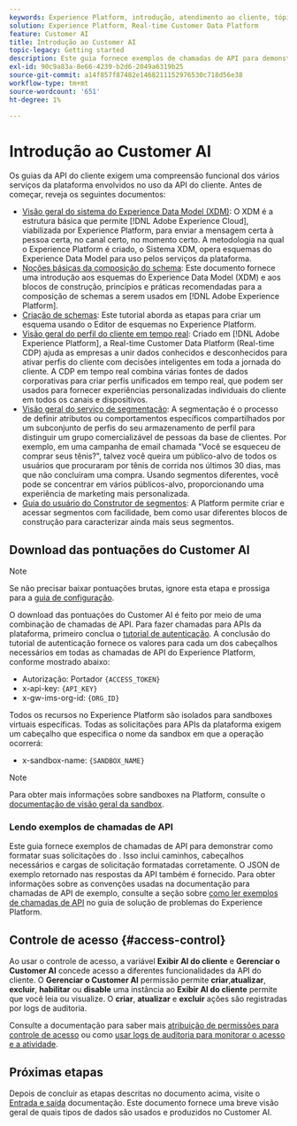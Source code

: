 ```yaml
---
keywords: Experience Platform, introdução, atendimento ao cliente, tópicos populares
solution: Experience Platform, Real-time Customer Data Platform
feature: Customer AI
title: Introdução ao Customer AI
topic-legacy: Getting started
description: Este guia fornece exemplos de chamadas de API para demonstrar como formatar suas solicitações do . Isso inclui caminhos, cabeçalhos necessários e cargas de solicitação formatadas corretamente.
exl-id: 90c9a83a-8e66-4239-b2d6-2049a6319b25
source-git-commit: a14f857f87482e1468211152976530c718d56e38
workflow-type: tm+mt
source-wordcount: '651'
ht-degree: 1%

---
```


# Introdução ao Customer AI

Os guias da API do cliente exigem uma compreensão funcional dos vários serviços da plataforma envolvidos no uso da API do cliente. Antes de começar, reveja os seguintes documentos:

- [Visão geral do sistema do Experience Data Model (XDM)](../../xdm/home.md): O XDM é a estrutura básica que permite [!DNL Adobe Experience Cloud], viabilizada por Experience Platform, para enviar a mensagem certa à pessoa certa, no canal certo, no momento certo. A metodologia na qual o Experience Platform é criado, o Sistema XDM, opera esquemas do Experience Data Model para uso pelos serviços da plataforma.
- [Noções básicas da composição do schema](../../xdm/schema/composition.md): Este documento fornece uma introdução aos esquemas do Experience Data Model (XDM) e aos blocos de construção, princípios e práticas recomendadas para a composição de schemas a serem usados em [!DNL Adobe Experience Platform].
- [Criação de schemas](../../xdm/tutorials/create-schema-ui.md): Este tutorial aborda as etapas para criar um esquema usando o Editor de esquemas no Experience Platform.
- [Visão geral do perfil do cliente em tempo real](../../rtcdp/overview.md): Criado em [!DNL Adobe Experience Platform], a Real-time Customer Data Platform (Real-time CDP) ajuda as empresas a unir dados conhecidos e desconhecidos para ativar perfis do cliente com decisões inteligentes em toda a jornada do cliente. A CDP em tempo real combina várias fontes de dados corporativas para criar perfis unificados em tempo real, que podem ser usados para fornecer experiências personalizadas individuais do cliente em todos os canais e dispositivos.
- [Visão geral do serviço de segmentação](../../segmentation/home.md): A segmentação é o processo de definir atributos ou comportamentos específicos compartilhados por um subconjunto de perfis do seu armazenamento de perfil para distinguir um grupo comercializável de pessoas da base de clientes. Por exemplo, em uma campanha de email chamada &quot;Você se esqueceu de comprar seus tênis?&quot;, talvez você queira um público-alvo de todos os usuários que procuraram por tênis de corrida nos últimos 30 dias, mas que não concluíram uma compra. Usando segmentos diferentes, você pode se concentrar em vários públicos-alvo, proporcionando uma experiência de marketing mais personalizada.
- [Guia do usuário do Construtor de segmentos](../../segmentation/tutorials/create-a-segment.md): A Platform permite criar e acessar segmentos com facilidade, bem como usar diferentes blocos de construção para caracterizar ainda mais seus segmentos.

## Download das pontuações do Customer AI

>[!NOTE]
>
>Se não precisar baixar pontuações brutas, ignore esta etapa e prossiga para a [guia de configuração](./user-guide/configure.md).

O download das pontuações do Customer AI é feito por meio de uma combinação de chamadas de API. Para fazer chamadas para APIs da plataforma, primeiro conclua o [tutorial de autenticação](https://www.adobe.com/go/platform-api-authentication-en). A conclusão do tutorial de autenticação fornece os valores para cada um dos cabeçalhos necessários em todas as chamadas de API do Experience Platform, conforme mostrado abaixo:

- Autorização: Portador `{ACCESS_TOKEN}`
- x-api-key: `{API_KEY}`
- x-gw-ims-org-id: `{ORG_ID}`

Todos os recursos no Experience Platform são isolados para sandboxes virtuais específicas. Todas as solicitações para APIs da plataforma exigem um cabeçalho que especifica o nome da sandbox em que a operação ocorrerá:

- x-sandbox-name: `{SANDBOX_NAME}`

>[!NOTE]
>
>Para obter mais informações sobre sandboxes na Platform, consulte o [documentação de visão geral da sandbox](../../sandboxes/home.md).

### Lendo exemplos de chamadas de API

Este guia fornece exemplos de chamadas de API para demonstrar como formatar suas solicitações do . Isso inclui caminhos, cabeçalhos necessários e cargas de solicitação formatadas corretamente. O JSON de exemplo retornado nas respostas da API também é fornecido. Para obter informações sobre as convenções usadas na documentação para chamadas de API de exemplo, consulte a seção sobre [como ler exemplos de chamadas de API](../../landing/troubleshooting.md) no guia de solução de problemas do Experience Platform.

## Controle de acesso {#access-control}

Ao usar o controle de acesso, a variável **Exibir AI do cliente** e **Gerenciar o Customer AI** concede acesso a diferentes funcionalidades da API do cliente. O **Gerenciar o Customer AI** permissão permite **criar**,**atualizar**, **excluir**, **habilitar** ou **disable** uma instância ao **Exibir AI do cliente** permite que você leia ou visualize. O **criar**, **atualizar** e **excluir** ações são registradas por logs de auditoria.

Consulte a documentação para saber mais [atribuição de permissões para controle de acesso](../../../help/access-control/home.md) ou como [usar logs de auditoria para monitorar o acesso e a atividade](../../../help/landing/governance-privacy-security/audit-logs/overview.md).

## Próximas etapas

Depois de concluir as etapas descritas no documento acima, visite o [Entrada e saída](./input-output.md) documentação. Este documento fornece uma breve visão geral de quais tipos de dados são usados e produzidos no Customer AI.
